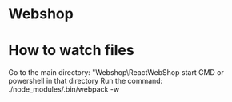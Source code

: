 # Webshop

# How to watch files
Go to the main directory: "Webshop\ReactWebShop
start CMD or powershell in that directory
Run the command: ./node_modules/.bin/webpack -w
